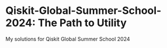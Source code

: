 # Qiskit-Global-Summer-School-2024: The Path to Utility

My solutions for Qiskit Global Summer School 2024 
